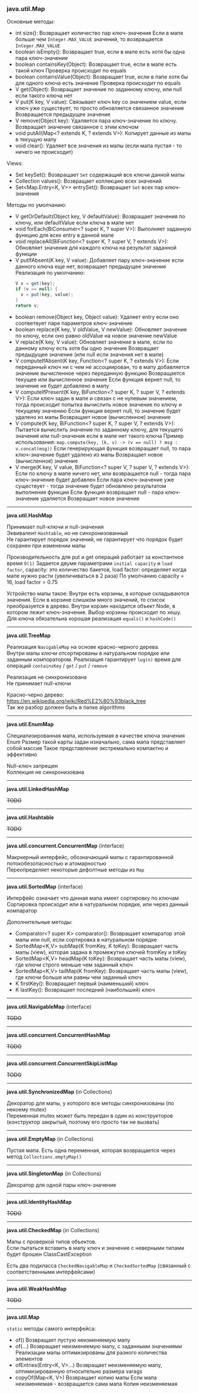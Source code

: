 ### java.util.Map

Основные методы:
* int size():
  Возвращает количество пар ключ-значения
  Если в мапе больше чем `Integer.MAX_VALUE` значений, то возвращается `Integer.MAX_VALUE`
* boolean isEmpty():
  Возвращает true, если в мапе есть хотя бы одна пара ключ-значение
* boolean containsKey(Object):
  Возвращает true, если в мапе есть такой ключ
  Проверка происходит по equals
* boolean containsValue(Object):
  Возвращает true, если в папе хотя бы для одного ключа есть значение
  Проверка происходит по equals
* V get(Object):
  Возвращает значение по заданному ключу, или null если такого ключа нет
* V put(K key, V value):
  Связывает ключ key со значением value, если ключ уже существует, то просто обновляется связанное значение
  Возвращается предыдущее значение
* V remove(Object key):
  Удаляется пара ключ-значение по ключу.
  Возвращает значение связанное с этим ключом
* void putAll(Map<? extends K, ? extends V>):
  Копирует данные из мапы в текущую мапу
* void clear():
  Удаляет все значения из мапы (если мапа пустая - то ничего не происходит)

Views:
* Set<K> keySet():
  Возвращает `Set` содержащий все ключи данной мапы
* Collection<V> values():
  Возвращает коллекцию всех значений
* Set<Map.Entry<K, V>> entrySet():
  Возвращает `Set` всех пар ключ-значения

Методы по умолчанию:
* V getOrDefault(Object key, V defaultValue):
  Возвращает значения по ключу, или defaultValue если ключа в мапе нет
* void forEach(BiConsumer<? super K, ? super V>):
  Выполняет заданную функцию для всех entry в данной мапе
* void replaceAll(BiFunction<? super K, ? super V, ? extends V>):
  Обновляет значения для каждого ключа на результат заданной функции
* V putIfAbsent(K key, V value):
  Добавляет пару ключ-значение если данного ключа еще нет, возвращает предыдущее значение
  Реализация по умолчанию:
  ```java
  V v = get(key);
  if (v == null) {
    v = put(key, value);
  }
  return v;
  ```
* boolean remove(Object key, Object value):
  Удаляет entry если оно соответвует паре параметров ключ-значение 
* boolean replace(K key, V oldValue, V newValue):
  Обновляет значение по ключу, если оно равно oldValue на новое значение newValue
* V replace(K key, V value):
  Обновляет значение в мапе, если по данному ключу есть хотя бы одно значение
  Возвращает предыдущее значение (или null если значения нет в мапе)
* V computeIfAbsent(K key, Function<? super K, ? extends V>):
  Если переданный ключ ни с чем не ассоциирован, то в мапу добавляется значение вычисленное через переданную функцию
  Возвращается текущее или вычисленное значение
  Если функция вернет null, то значение не будет добавлено в мапу
* V computeIfPresent(K key, BiFunction<? super K, ? super V, ? extends V>):
  Если ключ задан в мапе и связан с не нулевым значением, тогда происходит попытка вычислить новое значение
  по ключу и текущему значению
  Если функция вернет null, то значение будет удалено из мапы
  Возвращает новое (вычисленное) значение
* V compute(K key, BiFunction<? super K, ? super V, ? extends V>):
  Пытается вычислить значение по заданному ключу, для текущего значения или null-значения если в мапе нет такого ключа
  Пример использования: `map.compute(key, (k, v) -> (v == null) ? msg : v.concat(msg))`
  Если генерирующая функция возвращает null, то пара ключ-значение будет удалено из мапы
  Возвращает новое (вычисленное) значение
* V merge(K key, V value, BiFunction<? super V, ? super V, ? extends V>):
  Если по ключу в мапе ничего нет, или возвращается null - тогда пара ключ-значение будет добавлен
  Если пара ключ-значение уже существует - тогда значение будет обновлено результатом выполнения функции
  Если функция возвращает null - пара ключ-значение удаляется
  Возвращает новое значение


---

**java.util.HashMap**

Принимает null-ключи и null-значения  
Эквивалент `Hashtable`, но не синхронизованный  
Не гарантирует порядок значений, не гарантирует что порядок будет сохранен при изменении мапы  

Производительность для put и get операций работает за константное время `O(1)`
Задается двумя параметрами `initial capacity` и `load factor`,
capacity: это количество бакетов, load factor: определяет когда мапе нужно расти (увеличиваться в 2 раза)
По умолчанию capacity = 16, load factor = 0.75

Устройство мапы такое:
Внутри есть корзины, в которые складываются значения. Если в корзине слишком много значений, то список преобразуется
в дерево. Внутри корзин находится объект Node, в котором лежит ключ-значение. Выбор корзины происходит по хешу.
Для ключа обязательна хорошая реализация `equals()` и `hashCode()`

---

**java.util.TreeMap**

Реализация `NavigableMap` на основе красно-черного дерева.  
Внутри мапы ключи отсортированы в натуральном порядке или заданным компоратором.
Реализация гарантирует `log(n)` время для операций `containsKey` / `get` / `put` / `remove`

Реализация не синхронизована  
Не принимает null-ключи  

Красно-черно дерево: https://en.wikipedia.org/wiki/Red%E2%80%93black_tree  
Так же разбор должен быть в папке algorithms


---

**java.util.EnumMap**

Специализированная мапа, используемая в качестве ключа значения Enum
Размер такой карты задан изначально, сама мапа представляет собой массив
Такое представление экстремально компактно и эффективно

Null-ключ запрещен  
Коллекция не синхронизована


---

**java.util.LinkedHashMap**

~~TODO~~

---

**java.util.Hashtable**

~~TODO~~

---

**java.util.concurrent.ConcurrentMap** (interface)

Макркерный интерфейс, обозначающий мапы с гарантированной потокобезопасностью и атомарностью  
Переопределяет некоторые дефолтные методы из `Map`


---

**java.util.SortedMap** (interface)

Интерфейс означает что данная мапа имеет сортировку по ключам  
Сортировка происходит или в натуральном порядке, или через данный компаратор

Дополнительные методы:
* Comparator<? super K> comparator():
  Возвращает компаратор этой мапы или null, если сортировка в натуральном порядке
* SortedMap<K,V> subMap(K fromKey, K toKey):
  Возвращает часть мапы (view), которая задана в промежутке ключей fromKey и toKey
* SortedMap<K,V> headMap(K toKey):
  Возвращает часть мапы (view), где ключи строго меньше чем заданный ключ
* SortedMap<K,V> tailMap(K fromKey):
  Возвращает часть мапы (view), где ключи больше или равны чем заданный ключ
* K firstKey():
  Возвращает первый (наименьший) ключ
* K lastKey():
  Возвращает последний (наибольший) ключ


---

**java.util.NavigableMap** (interface)

~~TODO~~

---

**java.util.concurrent.ConcurrentHashMap**

~~TODO~~

---

**java.util.concurrent.ConcurrentSkipListMap**

~~TODO~~

---

**java.util.SynchronizedMap** (in Collections)

Декоратор для мапы, у которого все методы синхронизованы (по некоему mutex)  
Переменная mutex может быть передан в один из конструкторов (конструктор закрытый, поэтому его просто так не вызвать)


---

**java.util.EmptyMap** (in Collections)

Пустая мапа. Есть одна переменная, которая возвращается через метод `Collections.emptyMap()`


---

**java.util.SingletonMap** (in Collections)

Декоратор для одной пары ключ-значение


---

**java.util.IdentityHashMap**

~~TODO~~

---

**java.util.CheckedMap** (in Collections)

Мапы с проверкой типов объектов.  
Если пытаться вставить в мапу ключ и значение с неверными типами будет брошен ClassCastException

Есть два подкласса `CheckedNavigableMap` и `CheckedSortedMap` (связанный с соответственными интерфейсами)


---

**java.util.WeakHashMap**

~~TODO~~

---

**java.util.Map**

`static` методы самого интерфейса:

* of()
  Возвращает пустую неизменяемую мапу
* of(...)
  Возвращает неизменяемую мапу, с заданными значениями
  Реализации мапы оптимизированы для разного количества элементов
* ofEntries(Entry<K, V>...)
  Возвращает неизменяемую мапу, оптимизированную относительно размера varags
* copyOf(Map<K, V>)
  Возвращает копию мапы
  Если мапа неизменяемая - возвращается сама мапа
  Копия неизменяемая

